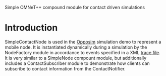 Simple OMNeT++ compound module for contact driven simulations

# Introduction #

SimpleContactNode is used in the [Opposim](Opposim.md) simulation demo to represent a mobile node. It is instantiated dynamically during a simulation by the NodeFactory module in accordance to events specified in a XML [trace file](TraceFileFormat.md). It is very similar to a SimpleNode compount module, but additionally includes a ContactSubscriber module to demonstrate how clients can subscribe to contact information from the ContactNotifier.